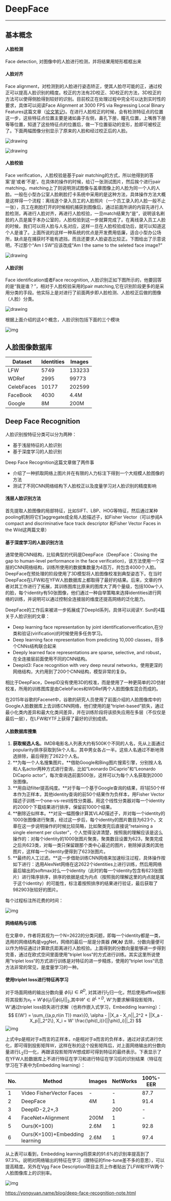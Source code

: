 # DeepFace

---

## 基本概念

#### 人脸检测

Face detection, 对图像中的人脸进行检测，并将结果用矩形框框出来

#### 人脸对齐

Face alignment，对检测到的人脸进行姿态矫正，使其人脸尽可能的正，通过校正可以提高人脸识别的精度。校正的方法有2D校正、3D校正的方法，3D校正的方法可以使得侧脸得到较好的识别。目前校正在处理过程中完全可以达到实时性的要求，具体可以阅读Face Alignment at 3000 FPS via Regressing Local Binary Features这篇文章（[论文笔记](https://blog.csdn.net/boosting1/article/details/26085223))。在进行人脸校正的时候，会有检测特征点的位置这一步，这些特征点位置主要是诸如鼻子左侧，鼻孔下册，瞳孔位置，上嘴唇下册等等位置，知道了这些特征点的位置后，做一下位置驱动的变形，脸即可被校正了。下面两幅图像分别显示了原来的人脸和经过校正后的人脸。

![drawing](images/facenet_alignment1.jpg)

![drawing](images/face_align_2.jpg)

#### 人脸校验

Face verification，人脸校验是基于pair matching的方式，所以他得到的答案‘是’或者‘不是’。在具体的操作的时候，给订一张测试图片，然后挨个进行pair matching，matching上了则说明测试图像与盖章图像上的人脸为同一个人的人脸。一般在小型办公室人脸刷脸打卡系统中采用的是这种方法，具体操作方法大概是这样得一个流程：离线逐个录入员工的人脸照片（一个员工录入的人脸一般不止一张），员工在刷脸打开的时候相机捕获到图像后，通过前面所讲的内容先进行人脸检测，再进行人脸对齐，再进行人脸校验，一旦match结果为“是”，说明该名刷脸的人员是属于本办公室的，人脸校验到这一步就算完成了。在离线录入员工人脸的时候，我们可以将人脸与人名对应，这样一旦在人脸校验成功后，就可以知道这个人是谁了。上面所说的这样一种系统的优点是开发费用低廉，适合小型办公场所，缺点是在捕获时不能有遮挡，而且还要求人脸姿态比较正。下图给出了示意说明，不过那个“Am I SW”应该改成“Am I the same to the seleted face image?"

![drawing](images/facenet_verfi.jpg)

#### 人脸识别

Face identification或者Face recognition, 人脸识别正如下图所示的，他要回答的是“我是谁？”，相对于人脸校验采用的pair matching,它在识别阶段更多的是采用分类的手段。他实际上是对进行了前面两步即人脸检测、人脸校正后做的图像（人脸）分类。

![drawing](images/facenet_whoami.png)

根据上面介绍的这4个概念，人脸识别包括下面的三个模块

![img](images/facenet_sm.jpg)



## 人脸图像数据库
| Dataset | Identities | Images |
| ------- | ---------- | ------ |
| LFW     | 5749 | 133233 |
| WDRef | 2995 | 99773 |
| CelebFaces| 10177| 202599 |
| FaceBook | 4030 | 4.4M |
|Google|8M|200M|



## Deep Face Recognition

人脸识别按特征分类可以分为两种：

- 基于浅层特征的人脸识别
- 基于深度学习的人脸识别

Deep Face Recognition这篇文章做了两件事

- 介绍了一种抓取网络上图片并在有限的人力标注下得到一个大规模人脸图像的方法
- 测试了不同CNN网络结构下人脸校正以及度量学习对人脸识别的精度影响

#### 浅层人脸识别方法

首先提取人脸图像的局部特征，比如SIFT、LBP、HOG等特征，然后通过某种pooling机制将它们aggregate成全局人脸描述子，如Fisher Vector（可以参阅A compact and discriminative face track descriptor 和Fisher Vector Faces in the Wild这两篇文章）



#### 基于深度学习的人脸识别方法

通常使用CNN结构，比较典型的代码是DeepFace（DeepFace：Closing the gap to human-level performance in the face verification)，该方法使用一个深层的CNN网络结构，训练所使用的数据集数量为4百万，共包含4000个人脸。DeepFace在预处理的阶段使用了3D模型将人脸图像校准到典型姿态下。在当时DeepFace在LFW和在YFW人脸数据库上都取得了最好的结果。后来，文章的作者对其工作进行了拓展，其训练图库比原来的图库大了两个量级，包括100w个人的脸，每个identity有50张图像，他们通过一种自举策略来选择identities进行网络的训练，并说明可以通过控制全连接层的维度还提高网络的泛化能力。



DeepFace的工作后来被进一步拓展成了DeepId系列，具体可以阅读Y. Sun的4篇关于人脸识别的文章：

- Deep learning face representation by joint identificationverification,在分类和验证(virification)的时候使用多任务学习。
- Deep learning face representation from predicting 10,000 classes，将多个CNNs结构联合起来
- Deeply learned face representations are sparse, selective, and robust，在全连接层前面使用不同的CNN结构。
- Deepid3: Face recognition with very deep neural networks，使用更深的网络结构，大约用到了200个CNN结构，模型非常的复杂。

相比于DeepFace，DeepID没有使用3D的校准，而是使用了一种更简单的2D仿射校准，所用的训练图库是由CelebFaces和WDRef两个人脸图像库混合而成的。

在2015年谷歌的Facenet中，谷歌的研究人员使用了前面介绍的人脸图像库中的Google人脸数据库上去训练CNN网络，他们使用的是”triplet-based”损失，通过最小化类内差异和最大化类间差异，并在训练阶段将该损失应用在多层（不仅仅是最后一层），在LFW和YTF上获得了最好的识别成绩。



#### 人脸数据库搜集

1. **获取候选人名**。IMDB电影名人列表大约有500K个不同的人名，先从上面通过popularity排序获取到5k个人名，其中男女各占一半。这些人名通过不断地筛选排除，最后得到了2622个人名。
2. **为每一个人名搜集图片。**借助Google和Bing图片搜索引擎，分别按人名和人名actor两种方式进行查询，比如“Leonardo DiCaprio”和“Leonardo DiCaprio actor”，每次查询选前面500张，这样可以为每个人名获取到2000张图像。
3. **用自动filter提高纯度。**对于每一个基于Google查询的结果，将1前50个样本作为正样本，其他identity查询的前50个结果作为负样本，用Fisher Vector描述子训练一个one-vs-rest线性分类器。用这个线性分类器对每一个identity的2000个下载结果进行排序，保留前1000个结果。
4. **删除近似样本。**对没一幅图像计算其VLAD描述子，并对每一个identity的1000张图像进行聚类，经过这一步后，每个identity的图片数目为623个。文章在这一步说明操作的时候比较简略，比如聚类完后直接说“retaining  a single element per cluster"，个人觉得没讲清楚，按照我的理解应该是这么操作的：对每个identity的1000张图片聚类，聚类数目设置为623，聚类完成之后共623类，对每一类只保留跟那个类中心最近的图片，剔除掉该类的其他图片，这样每一个identity便得到了623张图片。
5. **最终的人工过滤。**这一步借助训练CNN网络来加速标注过程，具体操作按如下进行：选用AlexNet网络在这2622个identities上进行训练，然后用网络最后输出的softmax对么一个identity（此时的每一个identity包含有623张图片）进行降序排序，排序的依据是成为内点（按照我的理解这里的内点就是属于这个identity）的可能性，标注着按照排序的结果进行验证，最后获取了982903张较好的图片。

每个过程标注所花费的时间：

![img](images/facenet_datatime.png)





#### 网络结构与训练

在文章中，作者将其视为一个N=2622的分类问题，即每一个identity都是一类，选用的网络结构是vggNet，网络的最后一层是分类器 ***(W,b)***  去除，分数向量便可以作为特征通过计算欧氏距离进行人脸校验。上面得到的分数向量能够进一步得到完善，通过在欧式空间里面使用”triplet loss“的方式进行训练。其实这里所说使用”triplet loss“的方式进行训练是对特征的进一步精炼，使用的”triplet loss“讯息方法非常的常见，是度量学习的一种。





#### 使用triplet loss进行特征再学习

对于场面网络的输出分数向量 $\phi(l_t)\in R^D$, 对其进行$l_2$归一化，然后使用affine投影将其投影为$x_t = W'\phi(l_t)/ ||\phi(l_t)||_2$,其中$W'\in R^{L\times D}$,  W'为要求解得投影矩阵，W'通过triplet loss损失进行求解（也称作嵌入式学习，Embedding learning）：
$$
E(W') = \sum_{(a,p,n\in T)} max\{0, \alpha - ||X_a - X_n||_2^2 + ||X_a - X_p||_2^2\}, X_i = W' \frac{\phi(l_i)}{||\phi(l_i)||_2}
$$
![img](images/triplet_loss.png)

上式中p是相对于a而言的正样本，n是相对于a而言的负样本，通过对该式进行优化，即可得到投影矩阵W，这样在秋的这个投影矩阵后，对上面网络输出的分数向量进行$L_2$归一化，再跟该投影矩阵W想成即可得到特征的最终表示。下表显示了在YFW人脸数据库上不进行特征在学习和进行特征在学习后的识别结果（特征在学习在下表中为Embedding learning）：

| No.  | Method                         | Images | NetWorks | 100%-EER | Acc. |
| ---- | ------------------------------ | ------ | -------- | -------- | ---- |
| 1    | Video FisherVector Faces       | -      | -        | 87.7     | 83.8 |
| 2    | DeepFace                       | 4M     | 1        | 91.4     | 91.4 |
| 3    | DeepID-2,2+,3                  |        | 200      | -        | 93.2 |
| 4    | FaceNet+Alignment              | 200M   | 1        | -        | 95.1 |
| 5    | Ours(K=100)                    | 2.6M   | 1        | 92.8     | 91.6 |
| 6    | Ours(K=100)+Embedding learning | 2.6M   | 1        | 97.4     | 97.3 |

从上表可以看到，Embedding learning将原来的91.6%的识别率提高到了97.3%。说明对网络输出的特征在学习（跟特征的fine-tune差不多的意思），可以提高精度。另外在Vgg Face Description项目主页上作者贴出了LFW和YFW两个人脸图像库上的识别率。

![img](images/facenet_table.png)







https://yongyuan.name/blog/deep-face-recognition-note.html